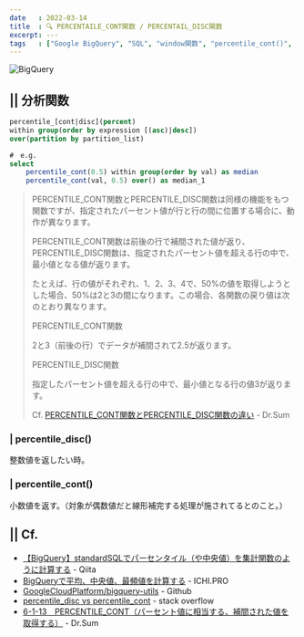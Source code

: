 ```yaml
---
date   : 2022-03-14
title  : 🔍 PERCENTAILE_CONT関数 / PERCENTAIL_DISC関数
excerpt: ---
tags   : ["Google BigQuery", "SQL", "window関数", "percentile_cont()", "percentile_disc()"]
---
```


![BigQuery](https://cdn-ssl-devio-img.classmethod.jp/wp-content/uploads/2020/09/gcp-eyecatch-bigquery_1200x630.png)

## || 分析関数

```sql
percentile_[cont|disc](percent) 
within group(order by expression [(asc)|desc])
over(partition by partition_list)
```

```sql
#　e.g.
select 
    percentile_cont(0.5) within group(order by val) as median
    percentile_cont(val, 0.5) over() as median_1
```

> PERCENTILE_CONT関数とPERCENTILE_DISC関数は同様の機能をもつ関数ですが、指定されたパーセント値が行と行の間に位置する場合に、動作が異なります。
> 
> PERCENTILE_CONT関数は前後の行で補間された値が返り、PERCENTILE_DISC関数は、指定されたパーセント値を超える行の中で、最小値となる値が返ります。
> 
> たとえば、行の値がそれぞれ、1、2、3、4で、50%の値を取得しようとした場合、50%は2と3の間になります。この場合、各関数の戻り値は次のとおり異なります。
> 
> PERCENTILE_CONT関数
> 
> 2と3（前後の行）でデータが補間されて2.5が返ります。
> 
> PERCENTILE_DISC関数
> 
> 指定したパーセント値を超える行の中で、最小値となる行の値3が返ります。
> 
> Cf. [PERCENTILE_CONT関数とPERCENTILE_DISC関数の違い](https://cs.wingarc.com/manual/drsum/5.5/ja/UUID-aba632ca-4a60-7689-1cef-7a5e8ae4a0f0.html#UUID-aba632ca-4a60-7689-1cef-7a5e8ae4a0f0_d40785e108022) - Dr.Sum

### | percentile_disc()
整数値を返したい時。

### | percentile_cont()
小数値を返す。（対象が偶数値だと線形補完する処理が施されてるとのこと。）



## || Cf.
+ [【BigQuery】standardSQLでパーセンタイル（や中央値）を集計関数のように計算する](https://qiita.com/dr666m1/items/74a921cf6493169e466c) - Qiita
+ [BigQueryで平均、中央値、最頻値を計算する](https://ichi.pro/bigquery-de-heikin-chuochi-sai-shiki-ne-o-keisansuru-243232206520793) - ICHI.PRO
+ [GoogleCloudPlatform/bigquery-utils](https://github.com/GoogleCloudPlatform/bigquery-utils/tree/master/udfs/community) - Github
+ [percentile_disc vs percentile_cont](https://stackoverflow.com/questions/23585667/percentile-disc-vs-percentile-cont) - stack overflow
+ [6-1-13　PERCENTILE_CONT（パーセント値に相当する、補間された値を取得する）](https://cs.wingarc.com/manual/drsum/5.5/ja/UUID-aba632ca-4a60-7689-1cef-7a5e8ae4a0f0.html) - Dr.Sum
